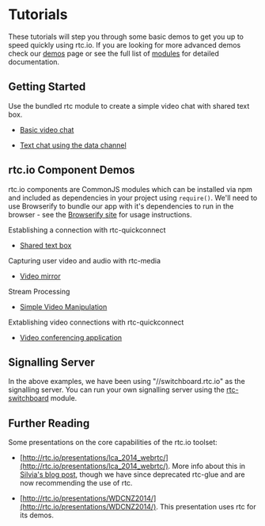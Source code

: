# Tutorials

These tutorials will step you through some basic demos to get you up to speed quickly using rtc.io. If you are looking for more advanced demos check our [demos](demos.html) page or see the full list of [modules](modules.html) for detailed documentation.

## Getting Started

Use the bundled rtc module to create a simple video chat with shared text box.

- [Basic video chat](tutorial-rtc-video-chat.html)

- [Text chat using the data channel](tutorial-rtc-text-chat.html)

## rtc.io Component Demos

rtc.io components are CommonJS modules which can be installed via npm and included as dependencies in your project using `require()`. We'll need to use Browserify to bundle our app with it's dependencies to run in the browser - see the [Browserify site](http://http://browserify.org/) for usage instructions.

Establishing a connection with rtc-quickconnect
- [Shared text box](tutorial-simple-text-share.html)

Capturing user video and audio with rtc-media
- [Video mirror](tutorial-simple-video-mirror.html)

Stream Processing
- [Simple Video Manipulation](tutorial-simple-manipulation.html)

Extablishing video connections with rtc-quickconnect
- [Video conferencing application](tutorial-quickconnect-videoconferencing.html)


## Signalling Server

In the above examples, we have been using "//switchboard.rtc.io" as the signalling server. You can run your own signalling server using the [rtc-switchboard](module-rtc-switchboard.html) module.

<!-- ### Signalling

- [Simple Signalling using Socket.IO (Part 1)](tutorial-simple-signalling-socket-io-part1.html)
- [Simple Signalling using Socket.IO (Part 2)](tutorial-simple-signalling-socket-io-part2.html)
 -->

## Further Reading

Some presentations on the core capabilities of the rtc.io toolset:

- [http://rtc.io/presentations/lca_2014_webrtc/](http://rtc.io/presentations/lca_2014_webrtc/). More info about this in [Silvia's blog post](http://gingertech.net/2014/01/08/use-deck-js-as-a-remote-presentation-tool/), though we have since deprecated rtc-glue and are now recommending the use of rtc.

- [http://rtc.io/presentations/WDCNZ2014/](http://rtc.io/presentations/WDCNZ2014/). This presentation uses rtc for its demos.
